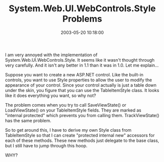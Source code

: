 ﻿---
layout: post
title: "System.Web.UI.WebControls.Style Problems"
comments: false
date: 2003-05-20 10:18:00
categories:
 - Technology
subtext-id: 1ac74f8b-1645-4da5-baee-bfa49f99d5d3
alias: /blog/SystemWebUIWebControlsStyle-Problems.aspx
---


I am very annoyed with the implementation of System.Web.UI.WebControls.Style. It seems like it wasn't thought through very carefully. And it isn't any better in 1.1 than it was in 1.0. Let me explain...

Suppose you want to create a new ASP.NET control. Like the built-in controls, you want to use Style properties to allow the user to modify the appearance of your control. Since your control actually is just a table down under the skin, you figure that you can use the TableItemStyle class. It looks like it does everything you want, so why not?

The problem comes when you try to call SaveViewState() or LoadViewState() on your TableItemStyle fields. They are marked as "internal protected" which prevents you from calling them. TrackViewState() has the same problem.

So to get around this, I have to derive my own Style class from TableItemStyle so that I can create "protected internal new" accessors for each of these methods. These new methods just delegate to the base class, but I still have to jump through this hoop.

WHY?
